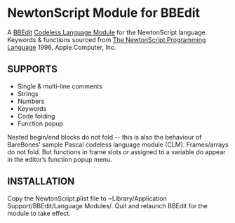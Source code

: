 NewtonScript Module for BBEdit
====

A [BBEdit](http://www.barebones.com/products/bbedit/) [Codeless Language Module](http://www.barebones.com/support/develop/clm.html) for the NewtonScript language.
Keywords & functions sourced from [The NewtonScript Programming Language](https://www.newted.org/download/manuals/NewtonScriptProgramLanguage.pdf) 1996, Apple Computer, Inc.

SUPPORTS
----

* Single & multi-line comments
* Strings
* Numbers
* Keywords
* Code folding
* Function popup

Nested begin/end blocks do not fold -- this is also the behaviour of BareBones’ sample Pascal codeless language module (CLM).
Frames/arrays do not fold.
But functions in frame slots or assigned to a variable do appear in the editor’s function popup menu.

INSTALLATION
----

Copy the NewtonScript.plist file to ~Library/Application Support/BBEdit/Language Modules/. Quit and relaunch BBEdit for the module to take effect.
